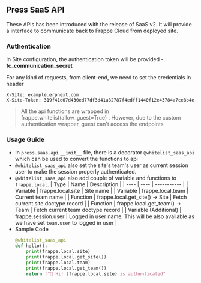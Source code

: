 ## Press SaaS API

These APIs has been introduced with the release of SaaS v2. It will provide a interface to communicate back to Frappe Cloud from deployed site.

### Authentication

In Site configuration, the authentication token will be provided - **fc_communication_secret**

For any kind of requests, from client-end, we need to set the credentials in header

```
X-Site: example.erpnext.com
X-Site-Token: 319f41d07d430ed77df3d41a82787f4edff1440f12e43784a7ce8b4e
```

> All the api functions are wrapped in frappe.whitelist(allow_guest=True) .
> However, due to the custom authentication wrapper, guest can't access the endpoints

### Usage Guide

- In `press.saas.api` `__init__` file, there is a decorator `@whitelist_saas_api` which can be used to convert the functions to api
- `@whitelist_saas_api` also set the site's team's user as current session user to make the session properly authenticated.
- `@whitelist_saas_api` also add couple of variable and functions to `frappe.local`.
  | Type | Name | Description |
  | ---- | ---- | ----------- |
  | Variable | frappe.local.site | Site name |
  | Variable | frappe.local.team | Current team name |
  | Function | frappe.local.get_site() -> Site | Fetch current site doctype record |
  | Function | frappe.local.get_team() -> Team | Fetch current team doctype record |
  | Variable (Additional) | frappe.session.user | Logged in user name, This will be also available as we have set `team.user` to logged in user |
- Sample Code
  ```python
  @whitelist_saas_api
  def hello():
      print(frappe.local.site)
      print(frappe.local.get_site())
      print(frappe.local.team)
      print(frappe.local.get_team())
      return f"👋 Hi! {frappe.local.site} is authenticated"
  ```
